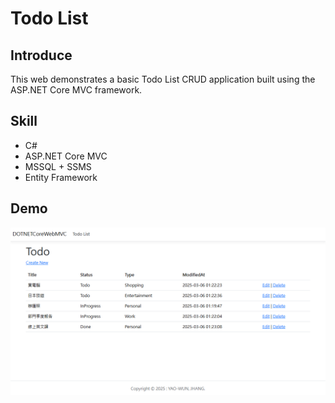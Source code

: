 # Todo List
## Introduce
This web demonstrates a basic Todo List CRUD application built using the ASP.NET Core MVC framework.

## Skill
* C#
* ASP.NET Core MVC
* MSSQL + SSMS
* Entity Framework

## Demo
![Todo List Demo](./wwwroot/fig/Todo_List_demo.png)
